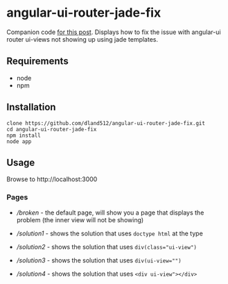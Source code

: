 # angular-ui-router-jade-fix
Companion code [for this post](http://ultravioletsoftware.com). Displays how to fix the issue with angular-ui router ui-views not showing up using jade templates.

## Requirements
* node
* npm

## Installation
    clone https://github.com/dland512/angular-ui-router-jade-fix.git
    cd angular-ui-router-jade-fix
    npm install
    node app

## Usage
Browse to http://localhost:3000

### Pages

* */broken* - the default page, will show you a page that displays the problem (the inner view will not be showing)

* */solution1* - shows the solution that uses `doctype html` at the type

* */solution2* - shows the solution that uses `div(class="ui-view")`

* */solution3* - shows the solution that uses `div(ui-view="")`

* */solution4* - shows the solution that uses `<div ui-view"></div>`
